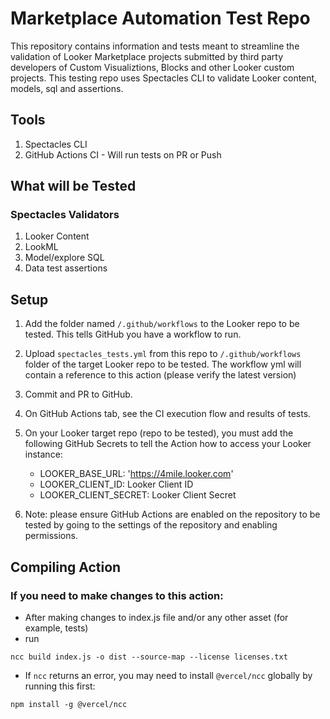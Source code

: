 # Marketplace Automation Test Repo

This repository contains information and tests meant to streamline the validation of Looker Marketplace projects submitted by third party developers of Custom Visualiztions, Blocks and other Looker custom projects. This testing repo uses Spectacles CLI to validate Looker content, models, sql and assertions.

## Tools

1. Spectacles CLI
2. GitHub Actions CI - Will run tests on PR or Push

## What will be Tested

### Spectacles Validators
1. Looker Content
2. LookML
3. Model/explore SQL
4. Data test assertions

## Setup

1. Add the folder named `/.github/workflows` to the Looker repo to be tested. This tells GitHub you have a workflow to run.

2. Upload `spectacles_tests.yml` from this repo to `/.github/workflows` folder of the target Looker repo to be tested. The workflow yml will contain a reference to this action (please verify the latest version)

3. Commit and PR to GitHub.

4. On GitHub Actions tab, see the CI execution flow and results of tests.

5. On your Looker target repo (repo to be tested), you must add the following GitHub Secrets to tell the Action how to access your Looker instance:
    - LOOKER_BASE_URL: 'https://4mile.looker.com'
    - LOOKER_CLIENT_ID: Looker Client ID
    - LOOKER_CLIENT_SECRET: Looker Client Secret

6. Note: please ensure GitHub Actions are enabled on the repository to be tested by going to the settings of the repository and enabling permissions.

## Compiling Action

### If you need to make changes to this action:
- After making changes to index.js file and/or any other asset (for example, tests)
- run
```
ncc build index.js -o dist --source-map --license licenses.txt
```
- If `ncc` returns an error, you may need to install `@vercel/ncc` globally by running this first:
```
npm install -g @vercel/ncc
```
